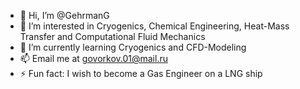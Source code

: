 - 👋 Hi, I’m @GehrmanG
- 👀 I’m interested in Cryogenics, Chemical Engineering, Heat-Mass Transfer and Computational Fluid Mechanics
- 🌱 I’m currently learning Cryogenics and CFD-Modeling
- 📫 Email me at govorkov.01@mail.ru
- ⚡ Fun fact: I wish to become a Gas Engineer on a LNG ship

<!---
GehrmanG/GehrmanG is a ✨ special ✨ repository because its `README.md` (this file) appears on your GitHub profile.
You can click the Preview link to take a look at your changes.
- 💞️ I’m looking to collaborate on ...
- 😄 Pronouns: ...
--->
